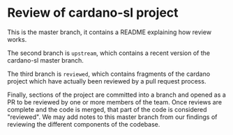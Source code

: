 # Review of cardano-sl project

This is the master branch, it contains a README explaining how review works.

The second branch is `upstream`, which contains a recent version of the cardano-sl master branch.

The third branch is `reviewed`, which contains fragments of the cardano project which have actually been reviewed by a pull request process.

Finally, sections of the project are committed into a branch and opened as a PR to be reviewed by one or more members of the team. Once reviews are complete and the code is merged, that part of the code is considered "reviewed". We may add notes to this master branch from our findings of reviewing the different components of the codebase.
